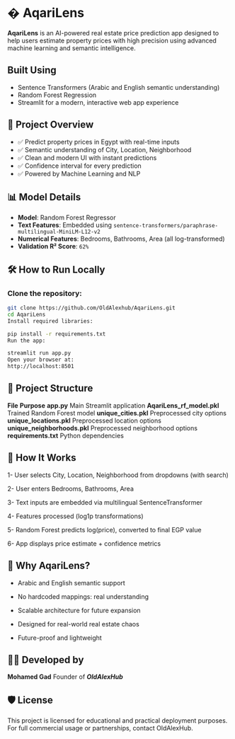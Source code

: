# � AqariLens

**AqariLens** is an AI-powered real estate price prediction app designed to help users estimate property prices with high precision using advanced machine learning and semantic intelligence.

## Built Using

- Sentence Transformers (Arabic and English semantic understanding)
- Random Forest Regression
- Streamlit for a modern, interactive web app experience

## 🚀 Project Overview

- ✅ Predict property prices in Egypt with real-time inputs
- ✅ Semantic understanding of City, Location, Neighborhood
- ✅ Clean and modern UI with instant predictions
- ✅ Confidence interval for every prediction
- ✅ Powered by Machine Learning and NLP

## 📊 Model Details

- **Model**: Random Forest Regressor
- **Text Features**: Embedded using `sentence-transformers/paraphrase-multilingual-MiniLM-L12-v2`
- **Numerical Features**: Bedrooms, Bathrooms, Area (all log-transformed)
- **Validation R² Score**: `62%`

## 🛠 How to Run Locally

### Clone the repository:

```bash
git clone https://github.com/OldAlexhub/AqariLens.git
cd AqariLens
Install required libraries:
```

```bash
pip install -r requirements.txt
Run the app:
```

```bash
streamlit run app.py
Open your browser at:
http://localhost:8501
```

## 📂 Project Structure

**File** **Purpose**
**app.py** Main Streamlit application
**AqariLens_rf_model.pkl** Trained Random Forest model
**unique_cities.pkl** Preprocessed city options
**unique_locations.pkl** Preprocessed location options
**unique_neighborhoods.pkl** Preprocessed neighborhood options
**requirements.txt** Python dependencies

## 🧐 How It Works

1- User selects City, Location, Neighborhood from dropdowns (with search)

2- User enters Bedrooms, Bathrooms, Area

3- Text inputs are embedded via multilingual SentenceTransformer

4- Features processed (log1p transformations)

5- Random Forest predicts log(price), converted to final EGP value

6- App displays price estimate + confidence metrics

## 🌟 Why AqariLens?

- Arabic and English semantic support

- No hardcoded mappings: real understanding

- Scalable architecture for future expansion

- Designed for real-world real estate chaos

- Future-proof and lightweight

## 👨💼 Developed by

**Mohamed Gad**
Founder of **_OldAlexHub_**

## 🛡 License

This project is licensed for educational and practical deployment purposes.
For full commercial usage or partnerships, contact OldAlexHub.
